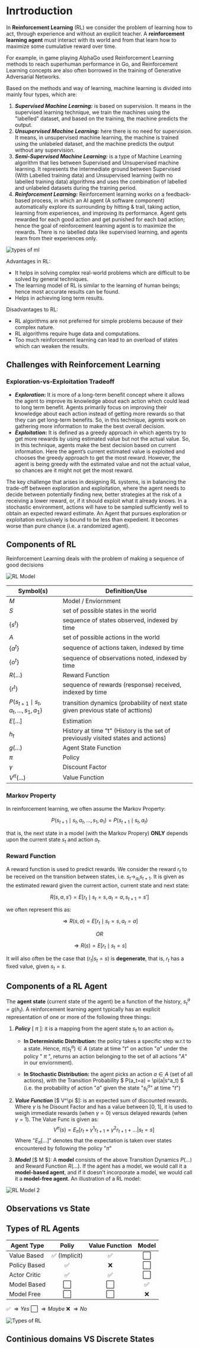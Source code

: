 # Inrtroduction

In **Reinforcement Learning** (RL) we consider the problem of learning how to act, through experience
and without an explicit teacher. A **reinforcement learning agent** must interact with its world and from that learn how to maximize some cumulative reward over time.

For example, in game playing AlphaGo used Reinforcement Learning methods to reach superhuman
performance in Go, and Reinforcement Learning concepts are also often borrowed in the training
of Generative Adversarial Networks.

Based on the methods and way of learning, machine learning is divided into mainly four types, which are:

1. ***Supervised Machine Learning:*** is based on supervision. It means in the supervised learning technique, we train the machines using the "labelled" dataset, and based on the training, the machine predicts the output.
2. ***Unsupervised Machine Learning:*** here there is no need for supervision. It means, in unsupervised machine learning, the machine is trained using the unlabeled dataset, and the machine predicts the output without any supervision.
3. ***Semi-Supervised Machine Learning:*** is a type of Machine Learning algorithm that lies between Supervised and Unsupervised machine learning. It represents the intermediate ground between Supervised (With Labelled training data) and Unsupervised learning (with no labelled training data) algorithms and uses the combination of labelled and unlabeled datasets during the training period.
4. ***Reinforcement Learning:*** Reinforcement learning works on a feedback-based process, in which an AI agent (A software component) automatically explore its surrounding by hitting & trail, taking action, learning from experiences, and improving its performance. Agent gets rewarded for each good action and get punished for each bad action; hence the goal of reinforcement learning agent is to maximize the rewards. There is no labelled data like supervised learning, and agents learn from their experiences only.

![types of ml](https://static.javatpoint.com/tutorial/machine-learning/images/types-of-machine-learning2.png)

Advantages in RL:

- It helps in solving complex real-world problems which are difficult to be solved by general techniques. 
- The learning model of RL is similar to the learning of human beings; hence most accurate results can be found.
- Helps in achieving long term results.

Disadvantages to RL:

- RL algorithms are not preferred for simple problems because of their complex nature.
- RL algorithms require huge data and computations.
- Too much reinforcement learning can lead to an overload of states which can weaken the results.

## Challenges with Reinforcement Learning

### Exploration-vs-Exploitation Tradeoff

- **_Exploration_:** It is more of a long-term benefit concept where it allows the agent to improve its knowledge about each action which could lead to long term benefit. Agents primarily focus on improving their knowledge about each action instead of getting more rewards so that they can get long-term benefits. So, in this technique, agents work on gathering more information to make the best overall decision.
- **_Exploitation_:** It is defined as a greedy approach in which agents try to get more rewards by using estimated value but not the actual value. So, in this technique, agents make the best decision based on current information. Here the agent’s current estimated value is exploited and chooses the greedy approach to get the most reward. However, the agent is being greedy with the estimated value and not the actual value, so chances are it might not get the most reward.

The key challenge that arises in designing RL systems, is in balancing the trade-off between exploration and exploitation, where
the agent needs to decide between potentially finding new, better strategies at the risk of a receiving a lower reward, or, if it should exploit what it already knows. In a stochastic environment, actions will have to be sampled sufficiently well to obtain an expected reward estimate. An Agent that pursues exploration or exploitation exclusively is bound to be less than expedient. It becomes worse than pure chance (i.e. a randomized agent).

## Components of RL

Reinforcement Learning deals with the problem of making a sequence of good decisions

![RL Model](./imgs/rl-model.PNG)

| Symbol(s) | Definition/Use |
|---|---|
| $M$ | Model / Enviornment |
| $S$ | set of possible states in the world  |
| $\{s^t\}$ |  sequence of states observed, indexed by time |
| $A$ | set of possible actions in the world |
| $\{a^t\}$ | sequence of actions taken, indexed by time  |
| $\{o^t\}$ | sequence of observations noted, indexed by time  |
| $R(...)$ | Reward Function |
| $\{r^t\}$ | sequence of rewards (response) received, indexed by time  |
| $P( s_{t+1} \mid s_t, a_t, ..., s_1, a_1 )$ | transition dynamics (probability of next state given previous state of acttions) |
| $E[...]$ | Estimation |
| $h_t$ | History at time "t" (History is the set of previously visited states and actions) |
| $g(...)$ | Agent State Function |
| $\pi$ | Policy |
| $\gamma$ | Discount Factor |
| $V^{\pi}(...)$ | Value Function |

### Markov Property

In reinforcement learning, we often assume the Markov Property:

$$ P( s_{t+1} \mid s_t, a_t, ..., s_1, a_1 ) = P( s_{t+1} \mid s_t, a_t ) $$

that is, the next state in a model (with the Markov Propery) **ONLY** depends upon the current state $s_t$ and action $a_t$.

### Reward Function

A reward function is used to predict rewards. We consider the reward $r_t$ to be received on the transition between states, i.e. $s_t \rightarrow_{a_t} s_{t+1}$. It is given as the estimated reward given the current action, current state and next state:

$$ R(s, a, s') = E[ r_t \mid s_t=s, a_t=a, s_{t+1}=s' ] $$

we often represent this as:

$$ \Rightarrow R(s, a) = E[ r_t \mid s_t=s, a_t=a ] $$

$$ OR $$

$$ \Rightarrow R(s) = E[ r_t \mid s_t=s ] $$

It will also often be the case that $(r_t | s_t = s)$ is **degenerate**, that is, $r_t$ has a fixed value, given $s_t = s$.

## Components of a RL Agent

The **agent state** (current state of the agent) be a function of the history, $s^a_t = g(h_t)$. A reinforcement learning agent typically has an explicit representation of one or more of the following three things:

1. ***Policy*** [ $\pi$ ]: it is a mapping from the agent state $s_t$ to an action $a_t$.

    - **In Deterministic Distribution:** the policy takes a specific step w.r.t to a state. Hence, $\pi \left( s^a_t \right) \in A$ (state at time "$t$" on action "$a$" under the policy " $\pi$ ", returns an action belonging to the set of all actions "$A$" in our enviornment).

    - **In Stochastic Distribution:** the agent picks an action $a \in A$ (set of all actions), with the Transition Probability $ P(a_t=a) = \pi(a|s^a_t) $ (i.e. the probability of action "$a$" given the state "$s^a_t$" at time "$t$")

2. ***Value Function*** [$ V^\pi $]: is an expected sum of discounted rewards. Where $\gamma$ is he Disount Factor and has a value between [0, 1], it is used to weigh immediate rewards (when $\gamma = 0$) versus delayed rewards (when $\gamma = 1$). The Value Func is given as: $$ V^\pi(s) = E_\pi[r_t + \gamma^1r_{t+1} + \gamma^2r_{t+1} + ... | s_t=s] $$
   Where "$E_\pi[...]$" denotes that the expectation is taken over states encountered by following the policy "$\pi$"
3. ***Model*** [$ M $]: A **model** consists of the above Transition Dynamics $P(...)$ and Reward Function $R(...)$.  If the agent has a model, we would call it a **model-based agent**, and if it doesn't incorporate a model, we would call it a **model-free agent**. An illustration of a RL model:

![RL Model 2](https://ekababisong.org/assets/rl_theory_practice/rl-framework-2.png)

## Observations vs State

## Types of RL Agents

| Agent Type | Poliy | Value Function | Model |
|---|:-:|:-:|:-:|
| Value Based |  ✅ (Implicit) | ✅ | ⬜ |
| Policy Based | ✅ | ❌ | ⬜ |
| Actor Critic | ✅ | ✅ | ⬜ |
| Model Based | ⬜ | ⬜ | ✅ |
| Model Free | ⬜ | ⬜ | ❌ |

✅ $\Rightarrow Yes$
⬜ $\Rightarrow Maybe$
❌ $\Rightarrow No$

![Types of RL](./imgs/rl-algos.png)

## Continious domains VS Discrete States

